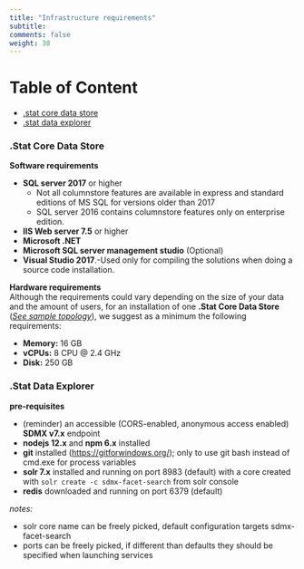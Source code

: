 ```yaml
---
title: "Infrastructure requirements"
subtitle: 
comments: false
weight: 38
---
```


# Table of Content
- [.stat core data store](#stat-core-data-store)
- [.stat data explorer](#stat-data-explorer)

### .Stat Core Data Store
**Software requirements**

- **SQL server 2017** or higher 
    - Not all columnstore features are available in express and standard editions of MS SQL for versions older than 2017
    - SQL server 2016 contains columnstore features only on enterprise edition. 
- **IIS Web server 7\.5** or higher
- **Microsoft .NET**
- **Microsoft SQL server management studio** (Optional)
- **Visual Studio 2017**.-Used only for compiling the solutions when doing a source code installation.

**Hardware requirements**<br>
Although the requirements could vary depending on the size of your data and the amount of users, for an installation of one **.Stat Core Data Store** (*[See sample topology](/install-source-code/source-code/#example-topologies)*), we suggest as a minimum the following requirements: <br>

- **Memory:** 16 GB
- **vCPUs:** 8 CPU @ 2.4 GHz
- **Disk:** 250 GB         

### .Stat Data Explorer
**pre-requisites**

- (reminder) an accessible (CORS-enabled, anonymous access enabled) **SDMX v7.x** endpoint
- **nodejs 12.x** and **npm 6.x** installed
- **git** installed (https://gitforwindows.org/); only to use git bash instead of cmd.exe for process variables
- **solr 7.x** installed and running on port 8983 (default) with a core created with `solr create -c sdmx-facet-search` from solr console
- **redis** downloaded and running on port 6379 (default)

*notes:*

- solr core name can be freely picked, default configuration targets sdmx-facet-search
- ports can be freely picked, if different than defaults they should be specified when launching services
